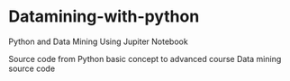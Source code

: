 # Datamining-with-python

Python and Data Mining
Using Jupiter Notebook

Source code from Python basic concept to advanced course
Data mining source code
